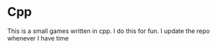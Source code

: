 # Cpp
This is a small games written in cpp. I do this for fun. I update the repo whenever I have time
